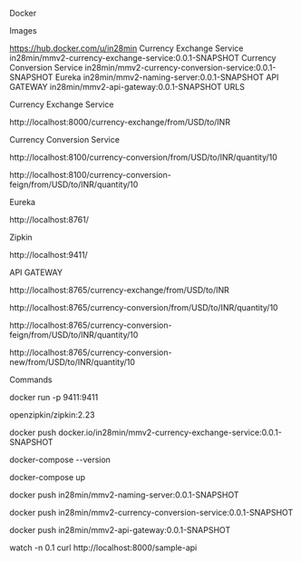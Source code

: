 Docker

Images

https://hub.docker.com/u/in28min
Currency Exchange Service
in28min/mmv2-currency-exchange-service:0.0.1-SNAPSHOT
Currency Conversion Service
in28min/mmv2-currency-conversion-service:0.0.1-SNAPSHOT
Eureka
in28min/mmv2-naming-server:0.0.1-SNAPSHOT
API GATEWAY
in28min/mmv2-api-gateway:0.0.1-SNAPSHOT
URLS

Currency Exchange Service

http://localhost:8000/currency-exchange/from/USD/to/INR

Currency Conversion Service

http://localhost:8100/currency-conversion/from/USD/to/INR/quantity/10

http://localhost:8100/currency-conversion-feign/from/USD/to/INR/quantity/10

Eureka

http://localhost:8761/

Zipkin

http://localhost:9411/

API GATEWAY

http://localhost:8765/currency-exchange/from/USD/to/INR

http://localhost:8765/currency-conversion/from/USD/to/INR/quantity/10

http://localhost:8765/currency-conversion-feign/from/USD/to/INR/quantity/10

http://localhost:8765/currency-conversion-new/from/USD/to/INR/quantity/10

Commands

docker run -p 9411:9411

openzipkin/zipkin:2.23

docker push docker.io/in28min/mmv2-currency-exchange-service:0.0.1-SNAPSHOT

docker-compose --version

docker-compose up

docker push in28min/mmv2-naming-server:0.0.1-SNAPSHOT

docker push in28min/mmv2-currency-conversion-service:0.0.1-SNAPSHOT

docker push in28min/mmv2-api-gateway:0.0.1-SNAPSHOT

watch -n 0.1 curl http://localhost:8000/sample-api

